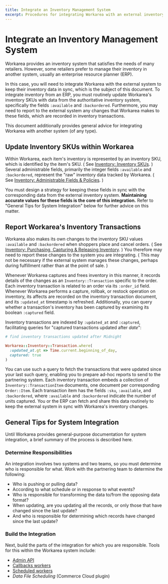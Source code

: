 ```yaml
---
title: Integrate an Inventory Management System
excerpt: Procedures for integrating Workarea with an external inventory system of record
---
```


Integrate an Inventory Management System
======================================================================

Workarea provides an inventory system that satisfies the needs of many retailers.
However, some retailers prefer to manage their inventory in another system, usually an enterprise resource planner (ERP).

In this case, you will need to integrate Workarea with the external system to keep their inventory data in sync, which is the subject of this document.
To integrate inventory from an ERP, you must routinely update Workarea's inventory SKUs with data from the authoritative inventory system, specifically the fields `:available` and `:backordered`.
Furthermore, you may need to report to the external system any changes that Workarea makes to these fields, which are recorded in inventory transactions.

This document additionally provides general advice for integrating Workarea with another system (of any type).


Update Inventory SKUs within Workarea
----------------------------------------------------------------------

Within Workarea, each item's inventory is represented by an inventory SKU, which is identified by the item's SKU.
( See [Inventory: Inventory SKUs](/articles/inventory.html#inventory-skus). )
Several administrable fields, primarily the integer fields `:available` and `:backordered`, represent the "raw" inventory data tracked by Workarea.
( See [Inventory: Administrable Fields & Policies](/articles/inventory.html#administrable-fields-amp-policies). )

You must design a strategy for keeping these fields in sync with the corresponding data from the external inventory system.
__Maintaining accurate values for these fields is the core of this integration.__
Refer to "General Tips for System Integration" below for further advice on this matter.


Report Workarea's Inventory Transactions
----------------------------------------------------------------------

Workarea also makes its own changes to the inventory SKU values `:available` and `:backordered` when shoppers place and cancel orders.
( See [Inventory: Purchasing, Capturing & Releasing Inventory](/articles/inventory.html#purchasing-capturing-amp-releasing-inventory). )
You therefore may need to report these changes to the system you are integrating.
( This may not be necessary if the external system manages these changes, perhaps during fulfillment rather than at the point of sale. )

Whenever Workarea captures and frees inventory in this manner, it records details of the changes as an `Inventory::Transaction` specific to the order.
Each inventory transaction is related to an order via its `:order_id` field.
Whenever Workarea performs a capture, rollbak, or restock operation on inventory, its affects are recorded on the inventory transaction document, and its `:updated_at` timestamp is refreshed.
Additionally, you can query whether a transaction's inventory has been captured by examining its boolean `:captured` field.

Inventory transactions are indexed by `:updated_at` and `:captured`, facilitating queries for "captured transactions updated after _date_":

```ruby
# find inventory transactions updated after Midnight

Workarea::Inventory::Transaction.where(
  :updated_at.gt => Time.current.beginning_of_day,
  captured: true
)
```

You can use such a query to fetch the transactions that were updated since your last such query, enabling you to prepare ad-hoc reports to send to the partnering system.
Each inventory transaction embeds a collection of `Inventory::TransactionItem` documents, one document per corresponding `Order::Item`.
Each transaction item has the fields `:sku`, `:available`, and `:backordered`, where `:available` and `:backordered` indicate the number of units captured.
You or the ERP can fetch and share this data routinely to keep the external system in sync with Workarea's inventory changes.


General Tips for System Integration
----------------------------------------------------------------------

Until Workarea provides general-purpose documentation for system integration, a brief summary of the process is described here.


### Determine Responsibilities

An integration involves two systems and two teams, so you must determine who is responsible for what.
Work with the partnering team to determine the following:

* Who is pushing or pulling data?
* According to what schedule or in response to what events?
* Who is responsible for transforming the data to/from the opposing data format?
* When updating, are you updating all the records, or only those that have changed since the last update?
* And who is responsible for determining which records have changed since the last update?


### Build the Integration

Next, build the parts of the integration for which you are responsible.
Tools for this within the Workarea system include:

* [Admin API](https://github.com/workarea-commerce/workarea-api/tree/master/admin)
* [Callbacks workers](/articles/workers.html#callbacks-worker)
* [Scheduled workers](/articles/workers.html#sidekiq-cron-job)
* _Data File Scheduling_ (Commerce Cloud plugin)
